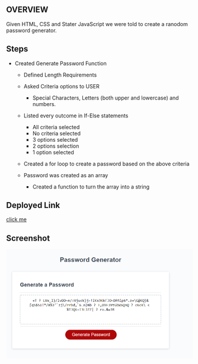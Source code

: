 ## OVERVIEW
Given HTML, CSS and Stater JavaScript we were told to create a ranodom password generator. 

## Steps
* Created Generate Password Function
    * Defined Length Requirements

    * Asked Criteria options to USER
        * Special Characters, Letters (both upper and lowercase) and numbers.

    * Listed every outcome in If-Else statements 
        * All criteria selected
        * No criteria selected
        * 3 options selected
        * 2 options selection
        * 1 option selected

    * Created a for loop to create a password based on the above criteria 

    * Password was created as an array
        * Created a function to turn the array into a string 

## Deployed Link 

[click me](https://github.com/Theetrebor04/Random-Password-Generator/)

## Screenshot 

![screenshot](.\develop\images/capture.png)



    
